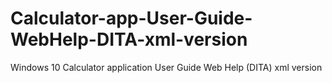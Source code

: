 # Calculator-app-User-Guide-WebHelp-DITA-xml-version
Windows 10 Calculator application User Guide Web Help (DITA) xml version
